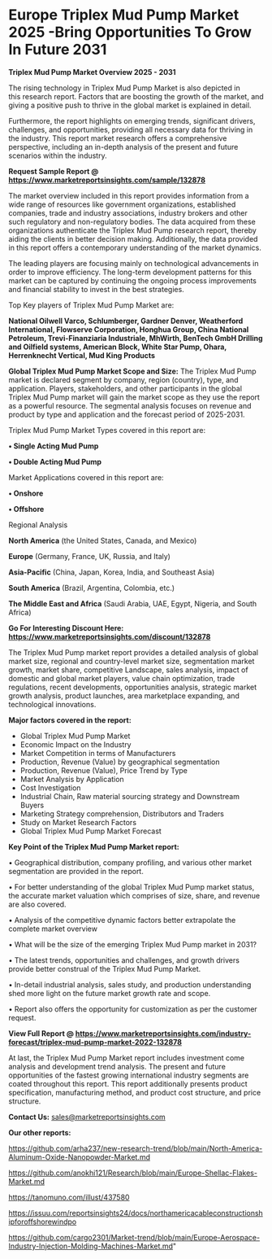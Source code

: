  # Europe Triplex Mud Pump Market 2025 -Bring Opportunities To Grow In Future 2031

<Strong> Triplex Mud Pump Market Overview 2025 - 2031</strong>

The rising technology in Triplex Mud Pump Market is also depicted in this research report. Factors that are boosting the growth of the market, and giving a positive push to thrive in the global market is explained in detail.

Furthermore, the report highlights on emerging trends, significant drivers, challenges, and opportunities, providing all necessary data for thriving in the industry. This report market research offers a comprehensive perspective, including an in-depth analysis of the present and future scenarios within the industry.

<strong>Request Sample Report @ <a href=https://www.marketreportsinsights.com/sample/132878>https://www.marketreportsinsights.com/sample/132878</a></strong>

The market overview included in this report provides information from a wide range of resources like government organizations, established companies, trade and industry associations, industry brokers and other such regulatory and non-regulatory bodies. The data acquired from these organizations authenticate the Triplex Mud Pump research report, thereby aiding the clients in better decision making. Additionally, the data provided in this report offers a contemporary understanding of the market dynamics.

The leading players are focusing mainly on technological advancements in order to improve efficiency. The long-term development patterns for this market can be captured by continuing the ongoing process improvements and financial stability to invest in the best strategies.

Top Key players of Triplex Mud Pump Market are:

<strong>National Oilwell Varco, Schlumberger, Gardner Denver, Weatherford International, Flowserve Corporation, Honghua Group, China National Petroleum, Trevi-Finanziaria Industriale, MhWirth, BenTech GmbH Drilling and Oilfield systems, American Block, White Star Pump, Ohara, Herrenknecht Vertical, Mud King Products</strong>

<strong><b>Global Triplex Mud Pump Market Scope and Size:</b></strong>
The Triplex Mud Pump market is declared segment by company, region (country), type, and application. Players, stakeholders, and other participants in the global Triplex Mud Pump market will gain the market scope as they use the report as a powerful resource. The segmental analysis focuses on revenue and product by type and application and the forecast period of 2025-2031.

Triplex Mud Pump Market Types covered in this report are:

<strong>• Single Acting Mud Pump

• Double Acting Mud Pump</strong>

Market Applications covered in this report are:

<strong>• Onshore

• Offshore</strong> 

Regional Analysis

<strong>North America</strong> (the United States, Canada, and Mexico)

<strong>Europe</strong> (Germany, France, UK, Russia, and Italy)

<strong>Asia-Pacific</strong> (China, Japan, Korea, India, and Southeast Asia)

<strong>South America</strong> (Brazil, Argentina, Colombia, etc.)

<strong>The Middle East and Africa</strong> (Saudi Arabia, UAE, Egypt, Nigeria, and South Africa)

<strong>Go For Interesting Discount Here: <a href=https://www.marketreportsinsights.com/discount/132878>https://www.marketreportsinsights.com/discount/132878</a></strong>

The Triplex Mud Pump market report provides a detailed analysis of global market size, regional and country-level market size, segmentation market growth, market share, competitive Landscape, sales analysis, impact of domestic and global market players, value chain optimization, trade regulations, recent developments, opportunities analysis, strategic market growth analysis, product launches, area marketplace expanding, and technological innovations.

<strong><b>Major factors covered in the report:</b></strong>
<ul>
  <li>Global Triplex Mud Pump Market </li>
  <li>Economic Impact on the Industry</li>
  <li>Market Competition in terms of Manufacturers</li>
  <li>Production, Revenue (Value) by geographical segmentation</li>
  <li>Production, Revenue (Value), Price Trend by Type</li>
  <li>Market Analysis by Application</li>
  <li>Cost Investigation</li>
  <li>Industrial Chain, Raw material sourcing strategy and Downstream Buyers</li>
  <li>Marketing Strategy comprehension, Distributors and Traders</li>
  <li>Study on Market Research Factors</li>
  <li>Global Triplex Mud Pump Market Forecast</li>
</ul>

<strong><b>Key Point of the Triplex Mud Pump Market report:</b></strong>

• Geographical distribution, company profiling, and various other market segmentation are provided in the report.

• For better understanding of the global Triplex Mud Pump market status, the accurate market valuation which comprises of size, share, and revenue are also covered.

• Analysis of the competitive dynamic factors better extrapolate the complete market overview

• What will be the size of the emerging Triplex Mud Pump market in 2031?

• The latest trends, opportunities and challenges, and growth drivers provide better construal of the Triplex Mud Pump Market.

• In-detail industrial analysis, sales study, and production understanding shed more light on the future market growth rate and scope.

• Report also offers the opportunity for customization as per the customer request.

<strong><b>View Full Report @ <a href=https://www.marketreportsinsights.com/industry-forecast/triplex-mud-pump-market-2022-132878>https://www.marketreportsinsights.com/industry-forecast/triplex-mud-pump-market-2022-132878</a></b></strong>


At last, the Triplex Mud Pump Market report includes investment come analysis and development trend analysis. The present and future opportunities of the fastest growing international industry segments are coated throughout this report. This report additionally presents product specification, manufacturing method, and product cost structure, and price structure.

<strong>Contact Us:</strong>
sales@marketreportsinsights.com

<strong>Our other reports:</strong>

<a href=https://github.com/arha237/new-research-trend/blob/main/North-America-Aluminum-Oxide-Nanopowder-Market.md>https://github.com/arha237/new-research-trend/blob/main/North-America-Aluminum-Oxide-Nanopowder-Market.md</a>

<a href=https://github.com/anokhi121/Research/blob/main/Europe-Shellac-Flakes-Market.md>https://github.com/anokhi121/Research/blob/main/Europe-Shellac-Flakes-Market.md</a>

<a href=https://tanomuno.com/illust/437580>https://tanomuno.com/illust/437580</a>

<a href=https://issuu.com/reportsinsights24/docs/northamericacableconstructionshipforoffshorewindpo>https://issuu.com/reportsinsights24/docs/northamericacableconstructionshipforoffshorewindpo</a>

<a href=https://github.com/cargo2301/Market-trend/blob/main/Europe-Aerospace-Industry-Injection-Molding-Machines-Market.md>https://github.com/cargo2301/Market-trend/blob/main/Europe-Aerospace-Industry-Injection-Molding-Machines-Market.md</a>"
